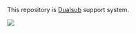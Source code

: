 This repository is [Dualsub](https://www.dualsub.xyz/) support system.

![](https://github.com/muzuiget/dualsub-support/assets/330812/31284fbd-0614-4082-830b-cc2e019291c8)
